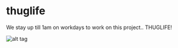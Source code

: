 thuglife
========
We stay up till 1am on workdays to work on this project.. THUGLIFE!

![alt tag](http://img-9gag-ftw.9cache.com/photo/ay0XwOq_700b_v1.jpg)
